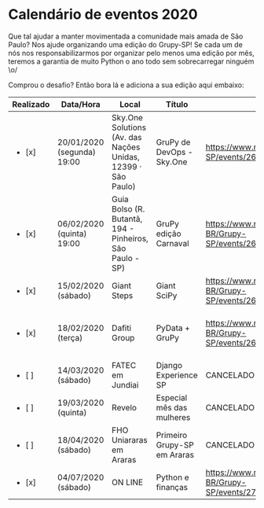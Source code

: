 # Calendário de eventos 2020

Que tal ajudar a manter movimentada a comunidade mais amada de São Paulo? Nos ajude organizando uma edição do Grupy-SP! Se cada um de nós nos responsabilizarmos por organizar pelo menos uma edição por mês, teremos a garantia de muito Python o ano todo sem sobrecarregar ninguém \o/ 

Comprou o desafio? Então bora lá e adiciona a sua edição aqui embaixo:

| Realizado | Data/Hora | Local | Título | Link | Responsáveis |
|---|---|---|---|---|---|
| <ul><li> [x] </li> | 20/01/2020 (segunda) 19:00 | Sky.One Solutions (Av. das Nações Unidas, 12399 · São Paulo)  | GruPy de DevOps - Sky.One | https://www.meetup.com/Grupy-SP/events/267066954/ | Vinicius Mesel (@vmesel) Edson (@edinhodiluviano) |
| <ul><li> [x] </li> | 06/02/2020 (quinta) 19:00 | Guia Bolso (R. Butantã, 194 - Pinheiros, São Paulo - SP)  | GruPy edição Carnaval | https://www.meetup.com/pt-BR/Grupy-SP/events/268168948/ | Pablo Aguillar (@thepabloaguilar) Paula Grangeiro (@paulagrangeiro) |
| <ul><li> [x] </li> | 15/02/2020 (sábado) | Giant Steps | Giant SciPy | https://www.meetup.com/pt-BR/Grupy-SP/events/268072921/ | Vinicius Mesel (@vmesel) |
| <ul><li> [x] </li> | 18/02/2020 (terça) |  Dafiti Group | PyData + GruPy  | https://www.meetup.com/pt-BR/Grupy-SP/events/267948962/ | Patricia Guisordi (@Patyhumanas), Edson (@edinhodiluviano), Ricardo (@ricoms) |
| <ul><li> [ ] </li> | 14/03/2020 (sábado) | FATEC em Jundiai | Django Experience SP | CANCELADO :( | Regis Santos (@rg3915) |
| <ul><li> [ ] </li> | 19/03/2020 (quinta) | Revelo | Especial mês das mulheres | CANCELADO :( | Regis Santos (@rg3915) |
| <ul><li> [ ] </li> | 18/04/2020 (sábado) | FHO Uniararas em Araras | Primeiro Grupy-SP em Araras | CANCELADO :( | Regis Santos (@rg3915) e Orlando Saraiva |
| <ul><li> [x] </li> | 04/07/2020 (sábado) | ON LINE | Python e finanças | https://www.meetup.com/pt-BR/Grupy-SP/events/271239196/ | Vinicius Mesel (@vmesel) |
